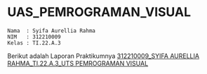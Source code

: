 # UAS_PEMROGRAMAN_VISUAL

```
Nama  : Syifa Aurellia Rahma
NIM   : 312210009
Kelas : TI.22.A.3
```
Berikut adalah Laporan Praktikumnya [312210009_SYIFA AURELLIA RAHMA_TI.22.A.3_UTS PEMROGRAMAN VISUAL](https://github.com/syifaaurellia/UAS_PEMROGRAMAN_VISUAL/blob/main/312210009_SYIFA%20AURELLIA%20RAHMA_TI.22.A.3_UAS%20PEMROGRAMAN%20VISUAL.pdf)
